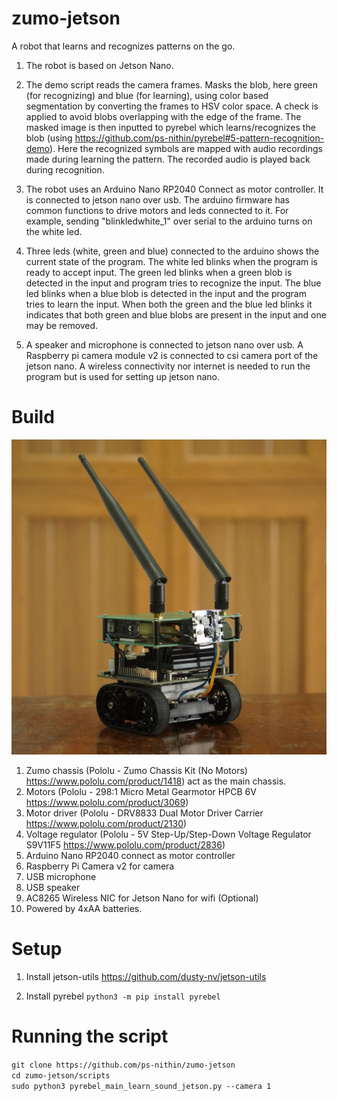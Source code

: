 # zumo-jetson

A robot that learns and recognizes patterns on the go.

1. The robot is based on Jetson Nano.

2. The demo script reads the camera frames. Masks the blob, here green (for recognizing) and blue (for learning), using color based segmentation by converting the frames to HSV color space. A check is applied to avoid blobs overlapping with the edge of the frame. The masked image is then inputted to pyrebel which learns/recognizes the blob (using https://github.com/ps-nithin/pyrebel#5-pattern-recognition-demo). Here the recognized symbols are mapped with audio recordings made during learning the pattern. The recorded audio is played back during recognition.

3. The robot uses an Arduino Nano RP2040 Connect as motor controller. It is connected to jetson nano over usb. The arduino firmware has common functions to drive motors and leds connected to it. For example, sending "blinkledwhite_1" over serial to the arduino turns on the white led.

4. Three leds (white, green and blue) connected to the arduino shows the current state of the program. The white led blinks when the program is ready to accept input. The green led blinks when a green blob is detected in the input and program tries to recognize the input. The blue led blinks when a blue blob is detected in the input and the program tries to learn the input. When both the green and the blue led blinks it indicates that both green and blue blobs are present in the input and one may be removed.

5. A speaker and microphone is connected to jetson nano over usb. A Raspberry pi camera module v2 is connected to csi camera port of the jetson nano. A wireless connectivity nor internet is needed to run the program but is used for setting up jetson nano.

# Build
<img src="images/zumo-jetson1.jpg"></img>
1. Zumo chassis (Pololu - Zumo Chassis Kit (No Motors) https://www.pololu.com/product/1418) act as the main chassis.
2. Motors (Pololu - 298:1 Micro Metal Gearmotor HPCB 6V https://www.pololu.com/product/3069)
3. Motor driver (Pololu - DRV8833 Dual Motor Driver Carrier https://www.pololu.com/product/2130)
4. Voltage regulator (Pololu - 5V Step-Up/Step-Down Voltage Regulator S9V11F5 https://www.pololu.com/product/2836)
5. Arduino Nano RP2040 connect as motor controller
6. Raspberry Pi Camera v2 for camera
7. USB microphone
8. USB speaker
9. AC8265 Wireless NIC for Jetson Nano for wifi (Optional)
10. Powered by 4xAA batteries.

# Setup
1. Install jetson-utils
https://github.com/dusty-nv/jetson-utils

2. Install pyrebel 
`python3 -m pip install pyrebel`

# Running the script
`git clone https://github.com/ps-nithin/zumo-jetson`<br>
`cd zumo-jetson/scripts`<br>
`sudo python3 pyrebel_main_learn_sound_jetson.py --camera 1`<br>
